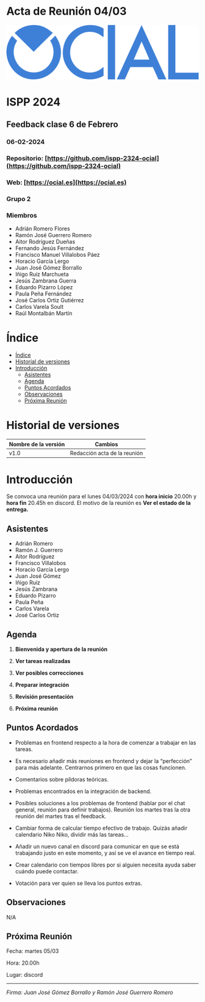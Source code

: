 # Acta de Reunión 04/03

<MDXLayout>
  <img src="https://github.com/ispp-2324-ocial/KB/blob/main/assets/Texto_Ocial.png?raw=true" alt="Texto_Ocial" className="img-centered img-custom-height" />
</MDXLayout>

# ISPP 2024

## Feedback clase 6 de Febrero

### 06-02-2024

### Repositorio: [https://github.com/ispp-2324-ocial](https://github.com/ispp-2324-ocial)

### Web: [https://ocial.es](https://ocial.es)

### Grupo 2

### Miembros 

- Adrián Romero Flores 
- Ramón José Guerrero Romero 
- Aitor Rodríguez Dueñas 
- Fernando Jesús Fernández 
- Francisco Manuel Villalobos Páez 
- Horacio García Lergo 
- Juan José Gómez Borrallo 
- Iñigo Ruíz Marchueta 
- Jesús Zambrana Guerra 
- Eduardo Pizarro López 
- Paula Peña Fernández 
- José Carlos Ortiz Gutiérrez 
- Carlos Varela Soult 
- Raúl Montalbán Martín 

 

# Índice 

- [Índice](#índice)
- [Historial de versiones](#historial-de-versiones)
- [Introducción](#introducción)
  - [Asistentes](#asistentes)
  - [Agenda](#agenda)
  - [Puntos Acordados](#puntos-acordados)
  - [Observaciones](#observaciones)
  - [Próxima Reunión](#próxima-reunión)

 

# Historial de versiones 

| Nombre de la versión | Cambios | 
|-------------------------|-------------------------| 
| v1.0 | Redacción acta de la reunión| 

 

# Introducción 

Se convoca una reunión para el lunes 04/03/2024 con **hora inicio** 20.00h y **hora fin** 20.45h en discord. El motivo de la reunión es **Ver el estado de la entrega.** 

 

## Asistentes 

- Adrián Romero  
- Ramón J. Guerrero  
- Aitor Rodríguez  
- Francisco Villalobos  
- Horacio García Lergo  
- Juan José Gómez  
- Iñigo Ruíz  
- Jesús Zambrana  
- Eduardo Pizarro  
- Paula Peña  
- Carlos Varela  
- José Carlos Ortiz 

 

## Agenda  

 

1. **Bienvenida y apertura de la reunión**  

2. **Ver tareas realizadas**  

3. **Ver posibles correcciones**  

4. **Preparar integración** 

5. **Revisión presentación**  

6. **Próxima reunión**  

 

## Puntos Acordados  

-  Problemas en frontend respecto a la hora de comenzar a trabajar en las tareas. 

-  Es necesario añadir más reuniones en frontend y dejar la “perfección” para más adelante. Centrarnos primero en que las cosas funcionen. 

-  Comentarios sobre píldoras teóricas. 

-  Problemas encontrados en la integración de backend. 

-  Posibles soluciones a los problemas de frontend (hablar por el chat general, reunión para definir trabajos). Reunión los martes tras la otra reunión del martes tras el feedback. 

-  Cambiar forma de calcular tiempo efectivo de trabajo. Quizás añadir calendario Niko Niko, dividir más las tareas... 

-  Añadir un nuevo canal en discord para comunicar en que se está trabajando justo en este momento, y así se ve el avance en tiempo real. 

-  Crear calendario con tiempos libres por si alguien necesita ayuda saber cuándo puede contactar. 

-  Votación para ver quien se lleva los puntos extras. 

 

## Observaciones  

N/A 

## Próxima Reunión  

Fecha: martes 05/03	 

Hora:  20.00h 

Lugar:  discord 

---  

 

*Firma: Juan José Gómez Borrallo y Ramón José Guerrero Romero* 

 

 